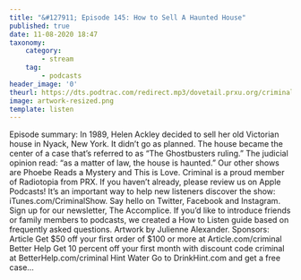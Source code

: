 ```yaml
---
title: "&#127911; Episode 145: How to Sell A Haunted House"
published: true
date: 11-08-2020 18:47
taxonomy:
    category:
        - stream
    tag:
        - podcasts
header_image: '0'
theurl: https://dts.podtrac.com/redirect.mp3/dovetail.prxu.org/criminal/e79a4493-1fae-4187-96e3-509cd20cdd24/Episode_145_How_to_Sell_A_Haunted_House_Part_1.mp3
image: artwork-resized.png
template: listen
--- 
```

Episode summary: In 1989, Helen Ackley decided to sell her old Victorian house in Nyack, New York. It didn’t go as planned. The house became the center of a case that’s referred to as “The Ghostbusters ruling.” The judicial opinion read: “as a matter of law, the house is haunted.” Our other shows are Phoebe Reads a Mystery and This is Love. Criminal is a proud member of Radiotopia from PRX. If you haven’t already, please review us on Apple Podcasts! It’s an important way to help new listeners discover the show: iTunes.com/CriminalShow. Say hello on Twitter, Facebook and Instagram. Sign up for our newsletter, The Accomplice. If you’d like to introduce friends or family members to podcasts, we created a How to Listen guide based on frequently asked questions. Artwork by Julienne Alexander. Sponsors: Article Get $50 off your first order of $100 or more at Article.com/criminal Better Help Get 10 percent off your first month with discount code criminal at BetterHelp.com/criminal Hint Water Go to DrinkHint.com and get a free case…
